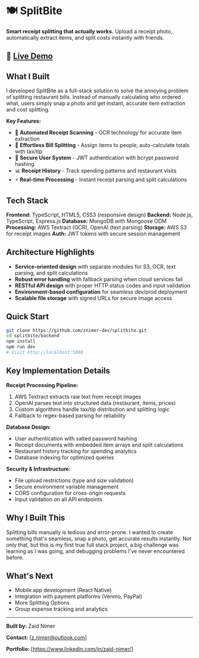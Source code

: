 # 🍽️ SplitBite

**Smart receipt splitting that actually works.** Upload a receipt photo, automatically extract items, and split costs instantly with friends.

## 🚀 [Live Demo](https://splitbite-0e7k.onrender.com/)

## What I Built

I developed SplitBite as a full-stack solution to solve the annoying problem of splitting restaurant bills. Instead of manually calculating who ordered what, users simply snap a photo and get instant, accurate item extraction and cost splitting.

**Key Features:**
- 📱 **Automated Receipt Scanning** - OCR technology for accurate item extraction
- 👥 **Effortless Bill Splitting** - Assign items to people, auto-calculate totals with tax/tip
- 🔐 **Secure User System** - JWT authentication with bcrypt password hashing
- 📊 **Receipt History** - Track spending patterns and restaurant visits
- ⚡ **Real-time Processing** - Instant receipt parsing and split calculations

## Tech Stack

**Frontend:** TypeScript, HTML5, CSS3 (responsive design)
**Backend:** Node.js, TypeScript, Express.js
**Database:** MongoDB with Mongoose ODM
**Processing:** AWS Textract (OCR), OpenAI (text parsing)
**Storage:** AWS S3 for receipt images
**Auth:** JWT tokens with secure session management

## Architecture Highlights

- **Service-oriented design** with separate modules for S3, OCR, text parsing, and split calculations
- **Robust error handling** with fallback parsing when cloud services fail
- **RESTful API design** with proper HTTP status codes and input validation
- **Environment-based configuration** for seamless dev/prod deployment
- **Scalable file storage** with signed URLs for secure image access

## Quick Start

```bash
git clone https://github.com/znimer-dev/splitbite.git
cd splitbite/backend
npm install
npm run dev
# Visit http://localhost:5000
```

## Key Implementation Details

**Receipt Processing Pipeline:**
1. AWS Textract extracts raw text from receipt images
2. OpenAI parses text into structured data (restaurant, items, prices)
3. Custom algorithms handle tax/tip distribution and splitting logic
4. Fallback to regex-based parsing for reliability

**Database Design:**
- User authentication with salted password hashing
- Receipt documents with embedded item arrays and split calculations
- Restaurant history tracking for spending analytics
- Database indexing for optimized queries

**Security & Infrastructure:**
- File upload restrictions (type and size validation)
- Secure environment variable management
- CORS configuration for cross-origin requests
- Input validation on all API endpoints

## Why I Built This

Splitting bills manually is tedious and error-prone. I wanted to create something that's seamless, snap a photo, get accurate results instantly. Not only that, but this is my first true full stack project, a big challenge was learning as I was going, and debugging problems I've never encountered before.

## What's Next

- Mobile app development (React Native)
- Integration with payment platforms (Venmo, PayPal)
- More Splitting Options
- Group expense tracking and analytics
  

---

**Built by:** Zaid Nimer

**Contact:** [z.nimer@outlook.com]

**Portfolio:** [https://www.linkedin.com/in/zaid-nimer/]
